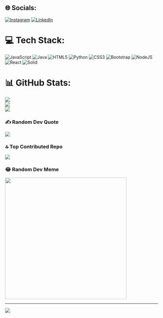 
## 🌐 Socials:
[![Instagram](https://img.shields.io/badge/Instagram-%23E4405F.svg?logo=Instagram&logoColor=white)](https://instagram.com/itz4vi) [![LinkedIn](https://img.shields.io/badge/LinkedIn-%230077B5.svg?logo=linkedin&logoColor=white)](https://www.linkedin.com/in/abhineet-saha-317472203/) 

# 💻 Tech Stack:
![JavaScript](https://img.shields.io/badge/javascript-%23323330.svg?style=for-the-badge&logo=javascript&logoColor=%23F7DF1E) ![Java](https://img.shields.io/badge/java-%23ED8B00.svg?style=for-the-badge&logo=openjdk&logoColor=white) ![HTML5](https://img.shields.io/badge/html5-%23E34F26.svg?style=for-the-badge&logo=html5&logoColor=white) ![Python](https://img.shields.io/badge/python-3670A0?style=for-the-badge&logo=python&logoColor=ffdd54) ![CSS3](https://img.shields.io/badge/css3-%231572B6.svg?style=for-the-badge&logo=css3&logoColor=white) ![Bootstrap](https://img.shields.io/badge/bootstrap-%238511FA.svg?style=for-the-badge&logo=bootstrap&logoColor=white) ![NodeJS](https://img.shields.io/badge/node.js-6DA55F?style=for-the-badge&logo=node.js&logoColor=white) ![React](https://img.shields.io/badge/react-%2320232a.svg?style=for-the-badge&logo=react&logoColor=%2361DAFB) ![Solid](https://img.shields.io/badge/solid-%2320232a.svg?style=for-the-badge&logo=solid&logoColor=%2361DAFB)
# 📊 GitHub Stats:
![](https://github-readme-stats.vercel.app/api?username=AbhineetSaha&theme=dark&hide_border=false&include_all_commits=false&count_private=false)<br/>
![](https://github-readme-streak-stats.herokuapp.com/?user=AbhineetSaha&theme=dark&hide_border=false)<br/>
![](https://github-readme-stats.vercel.app/api/top-langs/?username=AbhineetSaha&theme=dark&hide_border=false&include_all_commits=false&count_private=false&layout=compact)

### ✍️ Random Dev Quote
![](https://quotes-github-readme.vercel.app/api?type=horizontal&theme=radical)

### 🔝 Top Contributed Repo
![](https://github-contributor-stats.vercel.app/api?username=AbhineetSaha&limit=5&theme=dark&combine_all_yearly_contributions=true)

### 😂 Random Dev Meme
<img src='https://randommeme-five.vercel.app/' style="height: 400px;"/>

---
[![](https://visitcount.itsvg.in/api?id=AbhineetSaha&icon=0&color=0)](https://visitcount.itsvg.in)

<!-- Proudly created with GPRM ( https://gprm.itsvg.in ) -->
